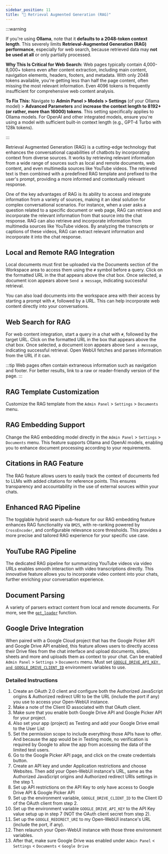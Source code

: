 ```yaml
---
sidebar_position: 11
title: "🔎 Retrieval Augmented Generation (RAG)"
---
```


:::warning

If you're using **Ollama**, note that it **defaults to a 2048-token context length**. This severely limits **Retrieval-Augmented Generation (RAG) performance**, especially for web search, because retrieved data may **not be used at all** or only partially processed.

**Why This Is Critical for Web Search:**
Web pages typically contain 4,000-8,000+ tokens even after content extraction, including main content, navigation elements, headers, footers, and metadata. With only 2048 tokens available, you're getting less than half the page content, often missing the most relevant information. Even 4096 tokens is frequently insufficient for comprehensive web content analysis.

**To Fix This:** Navigate to **Admin Panel > Models > Settings** (of your Ollama model) > **Advanced Parameters** and **increase the context length to 8192+ (or rather, more than 16000) tokens**. This setting specifically applies to Ollama models. For OpenAI and other integrated models, ensure you're using a model with sufficient built-in context length (e.g., GPT-4 Turbo with 128k tokens).

:::

Retrieval Augmented Generation (RAG) is a cutting-edge technology that enhances the conversational capabilities of chatbots by incorporating context from diverse sources. It works by retrieving relevant information from a wide range of sources such as local and remote documents, web content, and even multimedia sources like YouTube videos. The retrieved text is then combined with a predefined RAG template and prefixed to the user's prompt, providing a more informed and contextually relevant response.

One of the key advantages of RAG is its ability to access and integrate information from a variety of sources, making it an ideal solution for complex conversational scenarios. For instance, when a user asks a question related to a specific document or web page, RAG can retrieve and incorporate the relevant information from that source into the chat response. RAG can also retrieve and incorporate information from multimedia sources like YouTube videos. By analyzing the transcripts or captions of these videos, RAG can extract relevant information and incorporate it into the chat response.

## Local and Remote RAG Integration

Local documents must first be uploaded via the Documents section of the Workspace area to access them using the `#` symbol before a query. Click on the formatted URL in the that appears above the chat box. Once selected, a document icon appears above `Send a message`, indicating successful retrieval.

You can also load documents into the workspace area with their access by starting a prompt with `#`, followed by a URL. This can help incorporate web content directly into your conversations.

## Web Search for RAG

For web content integration, start a query in a chat with `#`, followed by the target URL. Click on the formatted URL in the box that appears above the chat box. Once selected, a document icon appears above `Send a message`, indicating successful retrieval. Open WebUI fetches and parses information from the URL if it can.

:::tip
Web pages often contain extraneous information such as navigation and footer. For better results, link to a raw or reader-friendly version of the page.
:::

## RAG Template Customization

Customize the RAG template from the `Admin Panel` > `Settings` > `Documents` menu.

## RAG Embedding Support

Change the RAG embedding model directly in the `Admin Panel` > `Settings` > `Documents` menu. This feature supports Ollama and OpenAI models, enabling you to enhance document processing according to your requirements.

## Citations in RAG Feature

The RAG feature allows users to easily track the context of documents fed to LLMs with added citations for reference points. This ensures transparency and accountability in the use of external sources within your chats.

## Enhanced RAG Pipeline

The togglable hybrid search sub-feature for our RAG embedding feature enhances RAG functionality via `BM25`, with re-ranking powered by `CrossEncoder`, and configurable relevance score thresholds. This provides a more precise and tailored RAG experience for your specific use case.

## YouTube RAG Pipeline

The dedicated RAG pipeline for summarizing YouTube videos via video URLs enables smooth interaction with video transcriptions directly. This innovative feature allows you to incorporate video content into your chats, further enriching your conversation experience.

## Document Parsing

A variety of parsers extract content from local and remote documents. For more, see the [`get_loader`](https://github.com/open-webui/open-webui/blob/2fa94956f4e500bf5c42263124c758d8613ee05e/backend/apps/rag/main.py#L328) function.

## Google Drive Integration

When paired with a Google Cloud project that has the Google Picker API and Google Drive API enabled, this feature allows users to directly access their Drive files from the chat interface and upload documents, slides, sheets and more and uploads them as context to your chat. Can be enabled `Admin Panel` > `Settings` > `Documents` menu. Must set [`GOOGLE_DRIVE_API_KEY and GOOGLE_DRIVE_CLIENT_ID`](https://github.com/open-webui/docs/blob/main/docs/getting-started/env-configuration.md) environment variables to use.

### Detailed Instructions

1. Create an OAuth 2.0 client and configure both the Authorized JavaScript origins & Authorized redirect URI to be the URL (include the port if any) you use to access your Open-WebUI instance.
1. Make a note of the Client ID associated with that OAuth client.
1. Make sure that you enable both Google Drive API and Google Picker API for your project.
1. Also set your app (project) as Testing and add your Google Drive email to the User List
1. Set the permission scope to include everything those APIs have to offer. And because the app would be in Testing mode, no verification is required by Google to allow the app from accessing the data of the limited test users.
1. Go to the Google Picker API page, and click on the create credentials button.
1. Create an API key and under Application restrictions and choose Websites. Then add your Open-WebUI instance's URL, same as the Authorized JavaScript origins and Authorized redirect URIs settings in the step 1.
1. Set up API restrictions on the API Key to only have access to Google Drive API & Google Picker API
1. Set up the environment variable, `GOOGLE_DRIVE_CLIENT_ID` to the Client ID of the OAuth client from step 2.
1. Set up the environment variable `GOOGLE_DRIVE_API_KEY` to the API Key value setup up in step 7 (NOT the OAuth client secret from step 2).
1. Set up the `GOOGLE_REDIRECT_URI` to my Open-WebUI instance's URL (include the port, if any).
1. Then relaunch your Open-WebUI instance with those three environment variables.
1. After that, make sure Google Drive was enabled under `Admin Panel` < `Settings` < `Documents` < `Google Drive`
